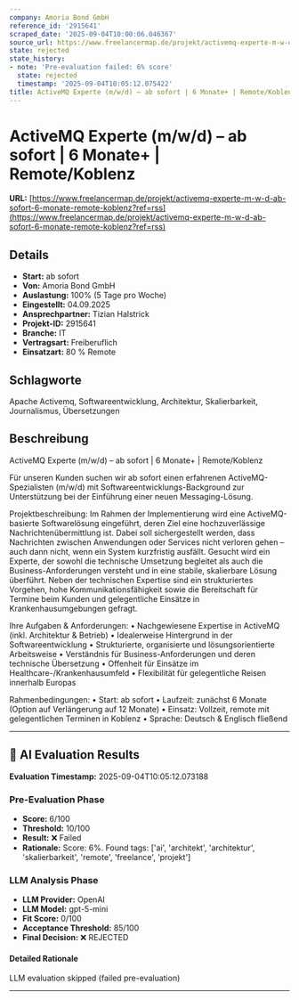 ```yaml
---
company: Amoria Bond GmbH
reference_id: '2915641'
scraped_date: '2025-09-04T10:00:06.046367'
source_url: https://www.freelancermap.de/projekt/activemq-experte-m-w-d-ab-sofort-6-monate-remote-koblenz?ref=rss
state: rejected
state_history:
- note: 'Pre-evaluation failed: 6% score'
  state: rejected
  timestamp: '2025-09-04T10:05:12.075422'
title: ActiveMQ Experte (m/w/d) – ab sofort | 6 Monate+ | Remote/Koblenz
---
```



# ActiveMQ Experte (m/w/d) – ab sofort | 6 Monate+ | Remote/Koblenz
**URL:** [https://www.freelancermap.de/projekt/activemq-experte-m-w-d-ab-sofort-6-monate-remote-koblenz?ref=rss](https://www.freelancermap.de/projekt/activemq-experte-m-w-d-ab-sofort-6-monate-remote-koblenz?ref=rss)
## Details
- **Start:** ab sofort
- **Von:** Amoria Bond GmbH
- **Auslastung:** 100% (5 Tage pro Woche)
- **Eingestellt:** 04.09.2025
- **Ansprechpartner:** Tizian Halstrick
- **Projekt-ID:** 2915641
- **Branche:** IT
- **Vertragsart:** Freiberuflich
- **Einsatzart:** 80
                                                % Remote

## Schlagworte
Apache Activemq, Softwareentwicklung, Architektur, Skalierbarkeit, Journalismus, Übersetzungen

## Beschreibung
ActiveMQ Experte (m/w/d) – ab sofort | 6 Monate+ | Remote/Koblenz

Für unseren Kunden suchen wir ab sofort einen erfahrenen ActiveMQ-Spezialisten (m/w/d) mit Softwareentwicklungs-Background zur Unterstützung bei der Einführung einer neuen Messaging-Lösung.

Projektbeschreibung:
Im Rahmen der Implementierung wird eine ActiveMQ-basierte Softwarelösung eingeführt, deren Ziel eine hochzuverlässige Nachrichtenübermittlung ist. Dabei soll sichergestellt werden, dass Nachrichten zwischen Anwendungen oder Services nicht verloren gehen – auch dann nicht, wenn ein System kurzfristig ausfällt.
Gesucht wird ein Experte, der sowohl die technische Umsetzung begleitet als auch die Business-Anforderungen versteht und in eine stabile, skalierbare Lösung überführt. Neben der technischen Expertise sind ein strukturiertes Vorgehen, hohe Kommunikationsfähigkeit sowie die Bereitschaft für Termine beim Kunden und gelegentliche Einsätze in Krankenhausumgebungen gefragt.

Ihre Aufgaben & Anforderungen:
• Nachgewiesene Expertise in ActiveMQ (inkl. Architektur & Betrieb)
• Idealerweise Hintergrund in der Softwareentwicklung
• Strukturierte, organisierte und lösungsorientierte Arbeitsweise
• Verständnis für Business-Anforderungen und deren technische Übersetzung
• Offenheit für Einsätze im Healthcare-/Krankenhausumfeld
• Flexibilität für gelegentliche Reisen innerhalb Europas

Rahmenbedingungen:
• Start: ab sofort
• Laufzeit: zunächst 6 Monate (Option auf Verlängerung auf 12 Monate)
• Einsatz: Vollzeit, remote mit gelegentlichen Terminen in Koblenz
• Sprache: Deutsch & Englisch fließend

---

## 🤖 AI Evaluation Results

**Evaluation Timestamp:** 2025-09-04T10:05:12.073188

### Pre-Evaluation Phase
- **Score:** 6/100
- **Threshold:** 10/100
- **Result:** ❌ Failed
- **Rationale:** Score: 6%. Found tags: ['ai', 'architekt', 'architektur', 'skalierbarkeit', 'remote', 'freelance', 'projekt']

### LLM Analysis Phase
- **LLM Provider:** OpenAI
- **LLM Model:** gpt-5-mini
- **Fit Score:** 0/100
- **Acceptance Threshold:** 85/100
- **Final Decision:** ❌ REJECTED

#### Detailed Rationale
LLM evaluation skipped (failed pre-evaluation)

---

